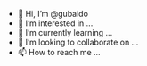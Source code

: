 - 👋 Hi, I’m @gubaido
- 👀 I’m interested in ...
- 🌱 I’m currently learning ...
- 💞️ I’m looking to collaborate on ...
- 📫 How to reach me ...

<!---
gubaido/gubaido is a ✨ special ✨ repository because its `README.md` (this file) appears on your GitHub profile.
You can click the Preview link to take a look at your changes.
varifai a Facebook now ond have fb dejavold so click a link and varifai to Facebook
